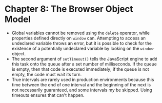 # Chapter 8: The Browser Object Model

* Global variables cannot be removed using the `delete` operator, while properties defined directly on `window` can. Attempting to access an undeclared variable throws an error, but it is possible to check for the existence of a potentially undeclared variable by looking on the `window` object.
* The second argument of `setTimeout()` tells the JavaScript engine to add this task onto the queue after a set number of milliseconds. If the queue is empty, then that code is executed immediately; if the queue is not empty, the code must wait its turn.
* True intervals are rarely used in production environments because this time between the end of one interval and the beginning of the next is not necessarily guaranteed, and some intervals my be skipped. Using timeouts ensures that can't happen.